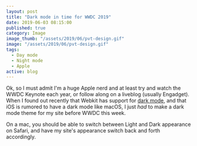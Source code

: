 ```yaml
---
layout: post
title: "Dark mode in time for WWDC 2019"
date: 2019-06-03 08:15:00
published: true
category: Image
image_thumb: "/assets/2019/06/pvt-design.gif"
image: "/assets/2019/06/pvt-design.gif"
tags:
  - Day mode
  - Night mode
  - Apple
active: blog
---
```

Ok, so I must admit I'm a huge Apple nerd and at least try and watch the WWDC Keynote each year, or follow along on a liveblog (usually Engadget). When I found out recently that Webkit has support for [dark mode](https://webkit.org/blog/8840/dark-mode-support-in-webkit/), and that iOS is rumored to have a dark mode like macOS, I just _had_ to make a dark mode theme for my site before WWDC this week.

On a mac, you should be able to switch between Light and Dark appearance on Safari, and have my site's appearance switch back and forth accordingly.
